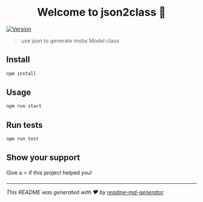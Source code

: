 <h1 align="center">Welcome to json2class 👋</h1>
<p>
  <a href="https://www.npmjs.com/package/json2class" target="_blank">
    <img alt="Version" src="https://img.shields.io/npm/v/json2class.svg">
  </a>
</p>

> use json to generate mobx Model class

## Install

```sh
npm install
```

## Usage

```sh
npm run start
```

## Run tests

```sh
npm run test
```

## Show your support

Give a ⭐️ if this project helped you!

***
_This README was generated with ❤️ by [readme-md-generator](https://github.com/kefranabg/readme-md-generator)_